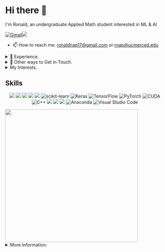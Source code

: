 # Hi there 👋 
I'm Ronald, an undergraduate Applied Math student interested in ML & AI  

<p align="left">
<a href="mailto:ronaldnap17@gmail.com"><img alt="Gmail" src="https://img.shields.io/badge/Gmail-D14836?style=for-the-badge&logo=gmail&logoColor=white"/></a><a href="https://www.linkedin.com/in/ronaldnap/"><img src="https://img.shields.io/badge/linkedin%20-%230077B5.svg?&style=for-the-badge&logo=linkedin&logoColor=white"/></a>
</p>

* 📫 How to reach me: ronaldnap17@gmail.com or rnap@ucmerced.edu

<details>
<summary>📝 Experience.</summary>
<br> 

Most Recently, I was
- 
- 
- 
  
---

</details>


<details>
<summary>📧 Other ways to Get in Touch.</summary>
<br> 

Please feel free to contact me.
- **Github:** Click [here](https://github.com/napronald/napronald/issues/new/choose) to leave an issue. If you are contacting me about a project, please leave an issue in the relevant project repository. 
- **LinkedIn:** Click [here](https://www.linkedin.com/in/ronaldnap/) to connect and message me)
---
  
</details>

<details>
<summary>My Interests.</summary>
<br> 
  
* KPOP
* League of Legends
* Youtube
* Working Out
* Cooking
* AI Research

</details>

## Skills
<p align="center">
<img src="https://img.shields.io/badge/python%20-%2314354C.svg?&style=for-the-badge&logo=python&logoColor=white"/>
<img src="https://img.shields.io/badge/Jupyter%20-%23F37626.svg?&style=for-the-badge&logo=Jupyter&logoColor=white"/>
<img src="https://img.shields.io/badge/pandas%20-%23150458.svg?&style=for-the-badge&logo=pandas&logoColor=white"/>
<img src="https://img.shields.io/badge/numpy%20-%23013243.svg?&style=for-the-badge&logo=numpy&logoColor=white" />
<img src="https://img.shields.io/badge/SciPy-%230C55A5.svg?style=for-the-badge&logo=scipy&logoColor=%white">
<img alt="scikit-learn" src="https://img.shields.io/badge/sklearn-F7931E?style=for-the-badge&logo=scikit-learn&logoColor=white"/>
<img alt="Keras" src="https://img.shields.io/badge/Keras%20-%23D00000.svg?&style=for-the-badge&logo=Keras&logoColor=white"/>
<img alt="TensorFlow" src="https://img.shields.io/badge/TensorFlow%20-%23FF6F00.svg?&style=for-the-badge&logo=TensorFlow&logoColor=white"/>
<img alt="PyTorch" src="https://img.shields.io/badge/PyTorch%20-%23EE4C2C.svg?&style=for-the-badge&logo=PyTorch&logoColor=white"/>
<img alt="CUDA" src="https://img.shields.io/badge/CUDA-76B900?style=for-the-badge&logo=nvidia&logoColor=white">
<img alt="C++" src="https://img.shields.io/badge/c++-%2300599C.svg?style=for-the-badge&logo=c%2B%2B&logoColor=white"/>
<img src="https://img.shields.io/badge/latex%20-%23008080.svg?&style=for-the-badge&logo=latex&logoColor=white"/>
<img src="https://img.shields.io/badge/r-%23276DC3.svg?style=for-the-badge&logo=r&logoColor=white"/>
<img src="https://img.shields.io/badge/github%20-%23121011.svg?&style=for-the-badge&logo=github&logoColor=white"/>
<img alt="Anaconda" src="https://img.shields.io/badge/Anaconda-44A833?style=for-the-badge&logo=anaconda&logoColor=white"/>
<img alt="Visual Studio Code" src="https://img.shields.io/badge/VisualStudioCode-0078d7.svg?style=for-the-badge&logo=visual-studio-code&logoColor=white"/>
</p>


<tr>
  <td><img src="https://streak-stats.demolab.com?user=napronald&ring=DD6304&theme=jolly" width="420"/> </td>
</tr>

<details>
<summary>More Information.</summary>
<br> 
  
 

## I have experience in:
* 
* 
* 
* 
* 

## Relative Coursework
* 

## Projects:
* 
* 
* 

## My Accomplishments
* 
* 
* 
* 
